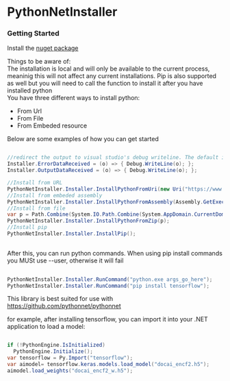 # PythonNetInstaller

<h3>Getting Started</h3>
<p>Install the <a href="https://www.nuget.org/packages/PythonNetInstaller">nuget package</a></p>
<p>Things to be aware of: </br>
  The installation is local and will only be available to the current process, meaninig this will not affect any current installations. Pip is also supported as well but you will need to call the function to install it after you have installed python</br>
You have three different ways to install python:
<ul>
  <li>From Url</li>
  <li>From File</li>
  <li>From Embeded resource</li>
</ul>
Below are some examples of how you can get started
</p>

```c#

//redirect the output to visual studio's debug writeline. The default is to send output to console.writeline
Installer.ErrorDataReceived = (o) => { Debug.WriteLine(o); };
Installer.OutputDataReceived = (o) => { Debug.WriteLine(o); };

//Install from URL
PythonNetInstaller.Installer.InstallPythonFromUri(new Uri("https://www.python.org/ftp/python/3.8.3/python-3.8.3-embed-amd64.zip"));
//Install from embeded assembly           
PythonNetInstaller.Installer.InstallPythonFromAssembly(Assembly.GetExecutingAssembly(), "python-3.7.3-embed-amd64.zip");
//Install from file         
var p = Path.Combine(System.IO.Path.Combine(System.AppDomain.CurrentDomain.BaseDirectory, System.AppDomain.CurrentDomain.RelativeSearchPath ?? ""), "python-3.7.7-embed-amd64.zip");
PythonNetInstaller.Installer.InstallPythonFromZip(p);
//Install pip
PythonNetInstaller.Installer.InstallPip();
            
```

<p>After this, you can run python commands. When using pip install commands you MUSt use --user, otherwise it will fail</p>

```c#
  
PythonNetInstaller.Installer.RunCommand("python.exe args_go_here");
PythonNetInstaller.Installer.RunCommand("pip install tensorflow");

```
<p>This library is best suited for use with <a href="https://github.com/pythonnet/pythonnet">https://github.com/pythonnet/pythonnet</a></p>
<p>for example, after installing tensorflow, you can import it into your .NET application to load a model:</p>

```c#

if (!PythonEngine.IsInitialized)
  PythonEngine.Initialize();
var tensorflow = Py.Import("tensorflow");
var aimodel= tensorflow.keras.models.load_model("docai_encf2.h5");
aimodel.load_weights("docai_encf2_w.h5");

```
